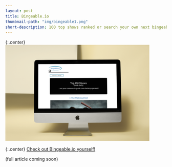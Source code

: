 ```yaml
---
layout: post
title: Bingeable.io
thumbnail-path: "img/bingeable1.png"
short-description: 100 top shows ranked or search your own next bingeable show.
---
```


{:.center}
<img src="/img/bingeable1.png" alt="Landmark Discoveries" style="width: 450px;"/>

{:.center}
[Check out Bingeable.io yourself!](http://www.bingeable.io/)

(full article coming soon)
